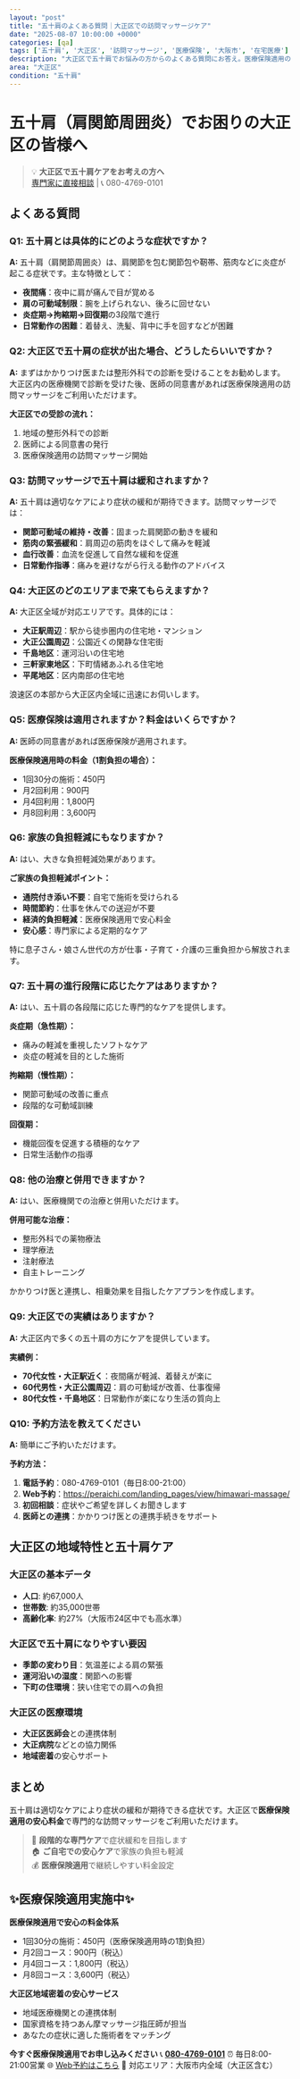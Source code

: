 ```yaml
---
layout: "post"
title: "五十肩のよくある質問｜大正区での訪問マッサージケア"
date: "2025-08-07 10:00:00 +0000"
categories: [qa]
tags: ['五十肩', '大正区', '訪問マッサージ', '医療保険', '大阪市', '在宅医療']
description: "大正区で五十肩でお悩みの方からのよくある質問にお答え。医療保険適用の訪問マッサージで夜間痛や可動域制限の症状をサポート。"
area: "大正区"
condition: "五十肩"
---
```


# 五十肩（肩関節周囲炎）でお困りの大正区の皆様へ

> 💡 **大正区で五十肩ケアをお考えの方へ**  
> [専門家に直接相談](https://peraichi.com/landing_pages/view/himawari-massage/) | 📞 080-4769-0101

## よくある質問

### Q1: 五十肩とは具体的にどのような症状ですか？

**A:** 五十肩（肩関節周囲炎）は、肩関節を包む関節包や靭帯、筋肉などに炎症が起こる症状です。主な特徴として：

- **夜間痛**：夜中に肩が痛んで目が覚める
- **肩の可動域制限**：腕を上げられない、後ろに回せない
- **炎症期→拘縮期→回復期**の3段階で進行
- **日常動作の困難**：着替え、洗髪、背中に手を回すなどが困難

### Q2: 大正区で五十肩の症状が出た場合、どうしたらいいですか？

**A:** まずはかかりつけ医または整形外科での診断を受けることをお勧めします。大正区内の医療機関で診断を受けた後、医師の同意書があれば医療保険適用の訪問マッサージをご利用いただけます。

**大正区での受診の流れ：**
1. 地域の整形外科での診断
2. 医師による同意書の発行
3. 医療保険適用の訪問マッサージ開始

### Q3: 訪問マッサージで五十肩は緩和されますか？

**A:** 五十肩は適切なケアにより症状の緩和が期待できます。訪問マッサージでは：

- **関節可動域の維持・改善**：固まった肩関節の動きを緩和
- **筋肉の緊張緩和**：肩周辺の筋肉をほぐして痛みを軽減
- **血行改善**：血流を促進して自然な緩和を促進
- **日常動作指導**：痛みを避けながら行える動作のアドバイス

### Q4: 大正区のどのエリアまで来てもらえますか？

**A:** 大正区全域が対応エリアです。具体的には：

- **大正駅周辺**：駅から徒歩圏内の住宅地・マンション
- **大正公園周辺**：公園近くの閑静な住宅街
- **千島地区**：運河沿いの住宅地
- **三軒家東地区**：下町情緒あふれる住宅地
- **平尾地区**：区内南部の住宅地

浪速区の本部から大正区内全域に迅速にお伺いします。

### Q5: 医療保険は適用されますか？料金はいくらですか？

**A:** 医師の同意書があれば医療保険が適用されます。

**医療保険適用時の料金（1割負担の場合）：**
- 1回30分の施術：450円
- 月2回利用：900円
- 月4回利用：1,800円
- 月8回利用：3,600円

### Q6: 家族の負担軽減にもなりますか？

**A:** はい、大きな負担軽減効果があります。

**ご家族の負担軽減ポイント：**
- **通院付き添い不要**：自宅で施術を受けられる
- **時間節約**：仕事を休んでの送迎が不要
- **経済的負担軽減**：医療保険適用で安心料金
- **安心感**：専門家による定期的なケア

特に息子さん・娘さん世代の方が仕事・子育て・介護の三重負担から解放されます。

### Q7: 五十肩の進行段階に応じたケアはありますか？

**A:** はい、五十肩の各段階に応じた専門的なケアを提供します。

**炎症期（急性期）：**
- 痛みの軽減を重視したソフトなケア
- 炎症の軽減を目的とした施術

**拘縮期（慢性期）：**
- 関節可動域の改善に重点
- 段階的な可動域訓練

**回復期：**
- 機能回復を促進する積極的なケア
- 日常生活動作の指導

### Q8: 他の治療と併用できますか？

**A:** はい、医療機関での治療と併用いただけます。

**併用可能な治療：**
- 整形外科での薬物療法
- 理学療法
- 注射療法
- 自主トレーニング

かかりつけ医と連携し、相乗効果を目指したケアプランを作成します。

### Q9: 大正区での実績はありますか？

**A:** 大正区内で多くの五十肩の方にケアを提供しています。

**実績例：**
- **70代女性・大正駅近く**：夜間痛が軽減、着替えが楽に
- **60代男性・大正公園周辺**：肩の可動域が改善、仕事復帰
- **80代女性・千島地区**：日常動作が楽になり生活の質向上

### Q10: 予約方法を教えてください

**A:** 簡単にご予約いただけます。

**予約方法：**
1. **電話予約**：080-4769-0101（毎日8:00-21:00）
2. **Web予約**：https://peraichi.com/landing_pages/view/himawari-massage/
3. **初回相談**：症状やご希望を詳しくお聞きします
4. **医師との連携**：かかりつけ医との連携手続きをサポート

## 大正区の地域特性と五十肩ケア

### 大正区の基本データ
- **人口**: 約67,000人
- **世帯数**: 約35,000世帯
- **高齢化率**: 約27%（大阪市24区中でも高水準）

### 大正区で五十肩になりやすい要因
- **季節の変わり目**：気温差による肩の緊張
- **運河沿いの湿度**：関節への影響
- **下町の住環境**：狭い住宅での肩への負担

### 大正区の医療環境
- **大正区医師会**との連携体制
- **大正病院**などとの協力関係
- **地域密着**の安心サポート

## まとめ

五十肩は適切なケアにより症状の緩和が期待できる症状です。大正区で**医療保険適用の安心料金**で専門的な訪問マッサージをご利用いただけます。

> 💪 **段階的な専門ケア**で症状緩和を目指します  
> 🏠 **ご自宅での安心ケア**で家族の負担も軽減  
> 💰 **医療保険適用**で継続しやすい料金設定

## ✨医療保険適用実施中✨

**医療保険適用で安心の料金体系**
- 1回30分の施術：450円（医療保険適用時の1割負担）
- 月2回コース：900円（税込）
- 月4回コース：1,800円（税込）
- 月8回コース：3,600円（税込）

**大正区地域密着の安心サービス**
- 地域医療機関との連携体制
- 国家資格を持つあん摩マッサージ指圧師が担当
- あなたの症状に適した施術者をマッチング

**今すぐ医療保険適用でお申し込みください**
📞 **[080-4769-0101](tel:080-4769-0101)**
⏰ 毎日8:00-21:00営業
🌐 [Web予約はこちら](https://peraichi.com/landing_pages/view/himawari-massage/)
📍 対応エリア：大阪市内全域（大正区含む）